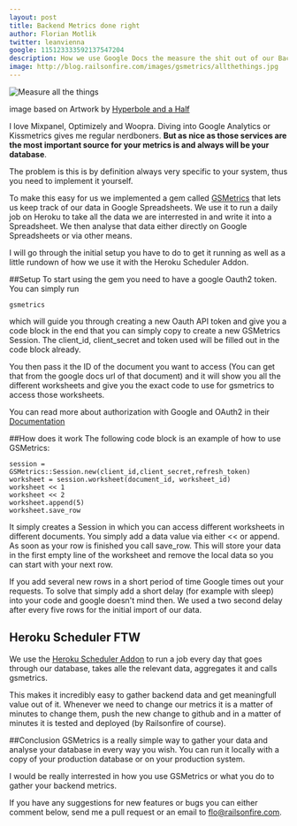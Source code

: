 ```yaml
---
layout: post
title: Backend Metrics done right
author: Florian Motlik
twitter: leanvienna
google: 115123333592137547204
description: How we use Google Docs the measure the shit out of our Backend Data!
image: http://blog.railsonfire.com/images/gsmetrics/allthethings.jpg
---
```

![Measure all the things](http://blog.railsonfire.com/images/gsmetrics/allthethings.jpg)

image based on Artwork by [Hyperbole and a
Half](http://hyperboleandahalf.blogspot.co.uk/)

I love Mixpanel, Optimizely and Woopra. Diving into Google Analytics or Kissmetrics gives me regular nerdboners. **But as nice as those services are the most important source for your metrics is and always will be your database**.

The problem is this is by definition always very specific to your system, thus you need to implement it yourself.

To make this easy for us we implemented a gem called [GSMetrics](https://github.com/railsonfire/gsmetrics) that lets us keep track of our data in Google Spreadsheets. We use it to run a daily job on Heroku to take all the data we are interrested in and write it into a Spreadsheet. We then analyse that data either directly on Google Spreadsheets or via other means.

I will go through the initial setup you have to do to get it running as well as a little rundown of how we use it with the Heroku Scheduler Addon.


##Setup
To start using the gem you need to have a google Oauth2 token. You can simply run

    gsmetrics

which will guide you through creating a new Oauth API token and give you a code block in the end that you can simply copy to create a new GSMetrics Session. The client_id, client_secret and token used will be filled out in the code block already.

You then pass it the ID of the document you want to access (You can get that from the google docs url of that document) and it will show you all the different worksheets and give you the exact code to use for gsmetrics to access those worksheets.

You can read more about authorization with Google and OAuth2 in their [Documentation](http://code.google.com/apis/accounts/docs/OAuth2.html)

##How does it work
The following code block is an example of how to use GSMetrics:

    session = GSMetrics::Session.new(client_id,client_secret,refresh_token)
    worksheet = session.worksheet(document_id, worksheet_id)
    worksheet << 1
    worksheet << 2
    worksheet.append(5)
    worksheet.save_row

It simply creates a Session in which you can access different worksheets in different documents. You simply add a data value via either << or append. As soon as your row is finished you call save_row. This will store your data in the first empty line of the worksheet and remove the local data so you can start with your next row.

If you add several new rows in a short period of time Google times out your requests. To solve that simply add a short delay (for example with sleep) into your code and google doesn't mind then. We used a two second delay after every five rows for the initial import of our data.

## Heroku Scheduler FTW
We use the [Heroku Scheduler Addon](http://devcenter.heroku.com/articles/scheduler) to run a job every day that goes through our database, takes alle the relevant data, aggregates it and calls gsmetrics.

This makes it incredibly easy to gather backend data and get meaningfull value out of it. Whenever we need to change our metrics it is a matter of minutes to change them, push the new change to github and in a matter of minutes it is tested and deployed (by Railsonfire of course).

##Conclusion
GSMetrics is a really simple way to gather your data and analyse your database in every way you wish. You can run it locally with a copy of your production database or on your production system.

I would be really interrested in how you use GSMetrics or what you do to gather your backend metrics.

If you have any suggestions for new features or bugs you can either comment below, send me a pull request or an email to flo@railsonfire.com.
